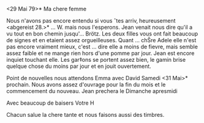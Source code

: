  <29 Mai 79>*
Ma chere femme

Nous n'avons pas encore entendu si vous ˆtes arriv‚ heureusement <abgereist 28.>* … W. mais nous l'esperons. Jean venait nous dire qu'il a vu tout en bon chemin jusqu'… Brötz. Les deux filles vous ont fait beaucoup de signes et en etaient assez orgueilleuses. Quant … chŠre Adele elle n'est pas encore vraiment mieux, c'est … dire elle a moins de fievre, mais semble assez faible et ne mange rien hors d'une pomme par jour. Jean est encore inquiet touchant elle. Les gar‡ons se portent assez bien, le gamin brise quelque chose du moins par jour et en jouit ouvertement.

Point de nouvelles nous attendons Emma avec David Samedi <31 Mai>* prochain. Nous avons assez d'ouvrage pour la fin du mois et le commencement du nouveau. Jean prechera le Dimanche apresmidi

Avec beaucoup de baisers
 Votre H

Chacun salue la chere tante et nous faisons aussi des timbres. 